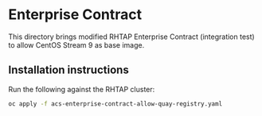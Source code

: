 # Enterprise Contract

This directory brings modified RHTAP Enterprise Contract (integration test) to allow CentOS Stream 9 as base image.

## Installation instructions

Run the following against the RHTAP cluster:

```bash
oc apply -f acs-enterprise-contract-allow-quay-registry.yaml
```
